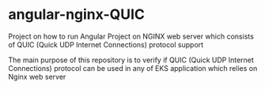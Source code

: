 # angular-nginx-QUIC
Project on how to run Angular Project on NGINX web server which consists of QUIC (Quick UDP Internet Connections) protocol support

The main purpose of this repository is to verify if QUIC (Quick UDP Internet Connections) protocol can be used 
in any of EKS application which relies on Nginx web server
